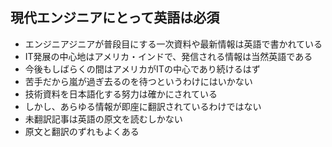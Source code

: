 ## 現代エンジニアにとって英語は必須
- エンジニアジニアが普段目にする一次資料や最新情報は英語で書かれている
- IT発展の中心地はアメリカ・インドで、発信される情報は当然英語である
- 今後もしばらくの間はアメリカがITの中心であり続けるはず
- 苦手だから嵐が過ぎ去るのを待つというわけにはいかない
- 技術資料を日本語化する努力は確かにされている
- しかし、あらゆる情報が即座に翻訳されているわけではない
- 未翻訳記事は英語の原文を読むしかない
- 原文と翻訳のずれもよくある

